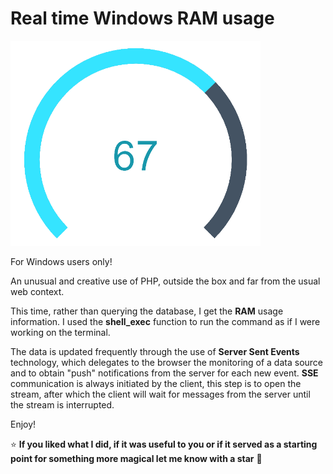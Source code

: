 # Real time Windows RAM usage

<img src="https://github.com/JaxonRailey/php-real-time-windows-ram-usage/blob/main/screenshot.png?raw=true" width="400" />

For Windows users only!

An unusual and creative use of PHP, outside the box and far from the usual web context.

This time, rather than querying the database, I get the **RAM** usage information. I used the **shell_exec** function to run the command as if I were working on the terminal. 

The data is updated frequently through the use of **Server Sent Events** technology, which delegates to the browser the monitoring of a data source and to obtain "push" notifications from the server for each new event. **SSE** communication is always initiated by the client, this step is to open the stream, after which the client will wait for messages from the server until the stream is interrupted.

Enjoy!

:star: **If you liked what I did, if it was useful to you or if it served as a starting point for something more magical let me know with a star** :green_heart:
